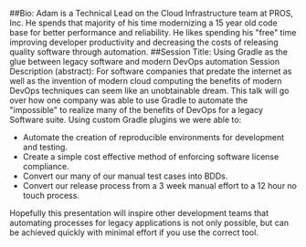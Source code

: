 ##Bio:
Adam is a Technical Lead on the Cloud Infrastructure team at PROS, Inc.  He spends that majority of his time modernizing a 15 year old code base for better performance and reliability.  He likes spending his "free" time improving developer productivity and decreasing the costs of releasing quality software through automation.
##Session Title:
Using Gradle as the glue between legacy software and modern DevOps automation
Session Description (abstract):
For software companies that predate the internet as well as the invention of modern cloud computing the benefits of modern DevOps techniques can seem like an unobtainable dream.  This talk will go over how one company was able to use Gradle to automate the "impossible" to realize many of the benefits of DevOps for a legacy Software suite.
Using custom Gradle plugins we were able to:
* Automate the creation of reproducible environments for development and testing.
* Create a simple cost effective method of enforcing software license compliance.
* Convert our many of our manual test cases into BDDs.
* Convert our release process from a 3 week manual effort to a 12 hour no touch process.

Hopefully this presentation will inspire other development teams that automating processes for legacy applications is not only possible, but can be achieved quickly with minimal effort if you use the correct tool.
